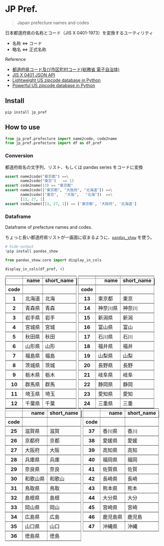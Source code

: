 # JP Pref.
> Japan prefecture names and codes


日本都道府県の名称とコード（JIS X 0401-1973）を変換するユーティリティ

- 名称 ⇔ コード
- 略名 ⇔ 正式名称

Reference

- [都道府県コード及び市区町村コード(総務省 電子自治体)](http://www.soumu.go.jp/denshijiti/code.html)
- [JIS X 0401 JSON API](https://madefor.github.io/jisx0401/)
- [Lightweight US zipcode database in Python](https://github.com/seanpianka/zipcodes)
- [Powerful US zipcode database in Python](https://github.com/MacHu-GWU/uszipcode-project)

## Install

`pip install jp_pref`

## How to use

```python
from jp_pref.prefecture import name2code, code2name
from jp_pref.prefecture import df as df_pref
```

### Conversion

都道府県名の文字列、リスト、もしくは pandas series をコードに変換

```python
assert name2code("東京都") ==\
       name2code("東京")   == 13
assert code2name(13) == "東京都"
assert name2code(["東京都", "大阪府", "北海道"]) ==\
       name2code(["東京",   "大阪",   "北海"])  ==\
       [13, 27, 1]
assert code2name([13, 27, 1]) == ['東京都', '大阪府', '北海道']
```

### Dataframe

Dataframe of prefecture names and codes.

ちょっと長い都道府県リストが一画面に収まるように、[`pandas_show`](https://vochicong.github.io/pandas_show/) を使う。


```python
# hide-output
!pip install pandas_show
```

```python
from pandas_show.core import display_in_cols
```

```python
display_in_cols(df_pref, 4)
```


<table style="display:inline" border="1" class="dataframe">
  <thead>
    <tr style="text-align: right;">
      <th></th>
      <th>name</th>
      <th>short_name</th>
    </tr>
    <tr>
      <th>code</th>
      <th></th>
      <th></th>
    </tr>
  </thead>
  <tbody>
    <tr>
      <th>1</th>
      <td>北海道</td>
      <td>北海</td>
    </tr>
    <tr>
      <th>2</th>
      <td>青森県</td>
      <td>青森</td>
    </tr>
    <tr>
      <th>3</th>
      <td>岩手県</td>
      <td>岩手</td>
    </tr>
    <tr>
      <th>4</th>
      <td>宮城県</td>
      <td>宮城</td>
    </tr>
    <tr>
      <th>5</th>
      <td>秋田県</td>
      <td>秋田</td>
    </tr>
    <tr>
      <th>6</th>
      <td>山形県</td>
      <td>山形</td>
    </tr>
    <tr>
      <th>7</th>
      <td>福島県</td>
      <td>福島</td>
    </tr>
    <tr>
      <th>8</th>
      <td>茨城県</td>
      <td>茨城</td>
    </tr>
    <tr>
      <th>9</th>
      <td>栃木県</td>
      <td>栃木</td>
    </tr>
    <tr>
      <th>10</th>
      <td>群馬県</td>
      <td>群馬</td>
    </tr>
    <tr>
      <th>11</th>
      <td>埼玉県</td>
      <td>埼玉</td>
    </tr>
    <tr>
      <th>12</th>
      <td>千葉県</td>
      <td>千葉</td>
    </tr>
  </tbody>
</table style="display:inline"><table style="display:inline" border="1" class="dataframe">
  <thead>
    <tr style="text-align: right;">
      <th></th>
      <th>name</th>
      <th>short_name</th>
    </tr>
    <tr>
      <th>code</th>
      <th></th>
      <th></th>
    </tr>
  </thead>
  <tbody>
    <tr>
      <th>13</th>
      <td>東京都</td>
      <td>東京</td>
    </tr>
    <tr>
      <th>14</th>
      <td>神奈川県</td>
      <td>神奈川</td>
    </tr>
    <tr>
      <th>15</th>
      <td>新潟県</td>
      <td>新潟</td>
    </tr>
    <tr>
      <th>16</th>
      <td>富山県</td>
      <td>富山</td>
    </tr>
    <tr>
      <th>17</th>
      <td>石川県</td>
      <td>石川</td>
    </tr>
    <tr>
      <th>18</th>
      <td>福井県</td>
      <td>福井</td>
    </tr>
    <tr>
      <th>19</th>
      <td>山梨県</td>
      <td>山梨</td>
    </tr>
    <tr>
      <th>20</th>
      <td>長野県</td>
      <td>長野</td>
    </tr>
    <tr>
      <th>21</th>
      <td>岐阜県</td>
      <td>岐阜</td>
    </tr>
    <tr>
      <th>22</th>
      <td>静岡県</td>
      <td>静岡</td>
    </tr>
    <tr>
      <th>23</th>
      <td>愛知県</td>
      <td>愛知</td>
    </tr>
    <tr>
      <th>24</th>
      <td>三重県</td>
      <td>三重</td>
    </tr>
  </tbody>
</table style="display:inline"><table style="display:inline" border="1" class="dataframe">
  <thead>
    <tr style="text-align: right;">
      <th></th>
      <th>name</th>
      <th>short_name</th>
    </tr>
    <tr>
      <th>code</th>
      <th></th>
      <th></th>
    </tr>
  </thead>
  <tbody>
    <tr>
      <th>25</th>
      <td>滋賀県</td>
      <td>滋賀</td>
    </tr>
    <tr>
      <th>26</th>
      <td>京都府</td>
      <td>京都</td>
    </tr>
    <tr>
      <th>27</th>
      <td>大阪府</td>
      <td>大阪</td>
    </tr>
    <tr>
      <th>28</th>
      <td>兵庫県</td>
      <td>兵庫</td>
    </tr>
    <tr>
      <th>29</th>
      <td>奈良県</td>
      <td>奈良</td>
    </tr>
    <tr>
      <th>30</th>
      <td>和歌山県</td>
      <td>和歌山</td>
    </tr>
    <tr>
      <th>31</th>
      <td>鳥取県</td>
      <td>鳥取</td>
    </tr>
    <tr>
      <th>32</th>
      <td>島根県</td>
      <td>島根</td>
    </tr>
    <tr>
      <th>33</th>
      <td>岡山県</td>
      <td>岡山</td>
    </tr>
    <tr>
      <th>34</th>
      <td>広島県</td>
      <td>広島</td>
    </tr>
    <tr>
      <th>35</th>
      <td>山口県</td>
      <td>山口</td>
    </tr>
    <tr>
      <th>36</th>
      <td>徳島県</td>
      <td>徳島</td>
    </tr>
  </tbody>
</table style="display:inline"><table style="display:inline" border="1" class="dataframe">
  <thead>
    <tr style="text-align: right;">
      <th></th>
      <th>name</th>
      <th>short_name</th>
    </tr>
    <tr>
      <th>code</th>
      <th></th>
      <th></th>
    </tr>
  </thead>
  <tbody>
    <tr>
      <th>37</th>
      <td>香川県</td>
      <td>香川</td>
    </tr>
    <tr>
      <th>38</th>
      <td>愛媛県</td>
      <td>愛媛</td>
    </tr>
    <tr>
      <th>39</th>
      <td>高知県</td>
      <td>高知</td>
    </tr>
    <tr>
      <th>40</th>
      <td>福岡県</td>
      <td>福岡</td>
    </tr>
    <tr>
      <th>41</th>
      <td>佐賀県</td>
      <td>佐賀</td>
    </tr>
    <tr>
      <th>42</th>
      <td>長崎県</td>
      <td>長崎</td>
    </tr>
    <tr>
      <th>43</th>
      <td>熊本県</td>
      <td>熊本</td>
    </tr>
    <tr>
      <th>44</th>
      <td>大分県</td>
      <td>大分</td>
    </tr>
    <tr>
      <th>45</th>
      <td>宮崎県</td>
      <td>宮崎</td>
    </tr>
    <tr>
      <th>46</th>
      <td>鹿児島県</td>
      <td>鹿児島</td>
    </tr>
    <tr>
      <th>47</th>
      <td>沖縄県</td>
      <td>沖縄</td>
    </tr>
  </tbody>
</table style="display:inline">

